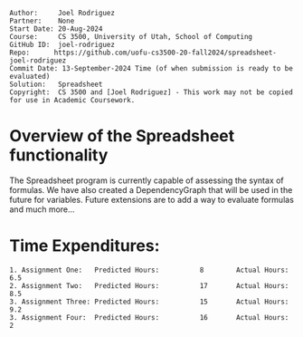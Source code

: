 ```
Author:     Joel Rodriguez
Partner:    None
Start Date: 20-Aug-2024
Course:     CS 3500, University of Utah, School of Computing
GitHub ID:  joel-rodriguez
Repo:      https://github.com/uofu-cs3500-20-fall2024/spreadsheet-joel-rodriguez
Commit Date: 13-September-2024 Time (of when submission is ready to be evaluated)
Solution:   Spreadsheet
Copyright:  CS 3500 and [Joel Rodriguez] - This work may not be copied for use in Academic Coursework.
```

# Overview of the Spreadsheet functionality

The Spreadsheet program is currently capable of assessing the syntax of formulas. We have also created a DependencyGraph
that will be used in the future for variables. Future extensions are to add a way to evaluate formulas and much more...

# Time Expenditures:

    1. Assignment One:   Predicted Hours:          8        Actual Hours:   6.5
    2. Assignment Two:   Predicted Hours:          17       Actual Hours:   8.5
    3. Assignment Three: Predicted Hours:          15       Actual Hours:   9.2
    3. Assignment Four:  Predicted Hours:          16       Actual Hours:   2

